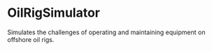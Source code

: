 # OilRigSimulator
Simulates the challenges of operating and maintaining equipment on offshore oil rigs.
